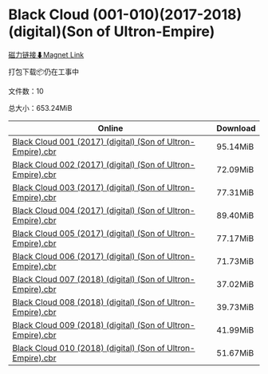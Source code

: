 # Black Cloud (001-010)(2017-2018)(digital)(Son of Ultron-Empire)

[磁力链接⬇Magnet Link](magnet:?xt=urn:btih:78c85fa1ebf2089f042a9fd7589eda215e1bdc39&dn=Black%20Cloud%20%28001-010%29%282017-2018%29%28digital%29%28Son%20of%20Ultron-Empire%29)

打包下载📦仍在工事中

文件数：10

总大小：653.24MiB

Online | Download
--- | ---
[Black Cloud 001 (2017) (digital) (Son of Ultron-Empire).cbr](https://github.com/alicewish/markdown/blob/master/comic/Black-Cloud-001-2017-digital-Son-of-Ultron-Empire-cbr.md) | 95.14MiB
[Black Cloud 002 (2017) (digital) (Son of Ultron-Empire).cbr](https://github.com/alicewish/markdown/blob/master/comic/Black-Cloud-002-2017-digital-Son-of-Ultron-Empire-cbr.md) | 72.09MiB
[Black Cloud 003 (2017) (digital) (Son of Ultron-Empire).cbr](https://github.com/alicewish/markdown/blob/master/comic/Black-Cloud-003-2017-digital-Son-of-Ultron-Empire-cbr.md) | 77.31MiB
[Black Cloud 004 (2017) (digital) (Son of Ultron-Empire).cbr](https://github.com/alicewish/markdown/blob/master/comic/Black-Cloud-004-2017-digital-Son-of-Ultron-Empire-cbr.md) | 89.40MiB
[Black Cloud 005 (2017) (digital) (Son of Ultron-Empire).cbr](https://github.com/alicewish/markdown/blob/master/comic/Black-Cloud-005-2017-digital-Son-of-Ultron-Empire-cbr.md) | 77.17MiB
[Black Cloud 006 (2017) (digital) (Son of Ultron-Empire).cbr](https://github.com/alicewish/markdown/blob/master/comic/Black-Cloud-006-2017-digital-Son-of-Ultron-Empire-cbr.md) | 71.73MiB
[Black Cloud 007 (2018) (digital) (Son of Ultron-Empire).cbr](https://github.com/alicewish/markdown/blob/master/comic/Black-Cloud-007-2018-digital-Son-of-Ultron-Empire-cbr.md) | 37.02MiB
[Black Cloud 008 (2018) (digital) (Son of Ultron-Empire).cbr](https://github.com/alicewish/markdown/blob/master/comic/Black-Cloud-008-2018-digital-Son-of-Ultron-Empire-cbr.md) | 39.73MiB
[Black Cloud 009 (2018) (digital) (Son of Ultron-Empire).cbr](https://github.com/alicewish/markdown/blob/master/comic/Black-Cloud-009-2018-digital-Son-of-Ultron-Empire-cbr.md) | 41.99MiB
[Black Cloud 010 (2018) (digital) (Son of Ultron-Empire).cbr](https://github.com/alicewish/markdown/blob/master/comic/Black-Cloud-010-2018-digital-Son-of-Ultron-Empire-cbr.md) | 51.67MiB